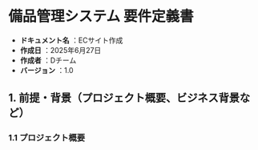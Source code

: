 # 備品管理システム 要件定義書

- **ドキュメント名** ：ECサイト作成
- **作成日** ：2025年6月27日
- **作成者** ：Dチーム
- **バージョン** ：1.0

## 1. 前提・背景（プロジェクト概要、ビジネス背景など）

### 1.1 プロジェクト概要
